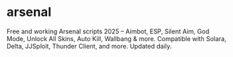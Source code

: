 # arsenal
Free and working Arsenal scripts 2025 – Aimbot, ESP, Silent Aim, God Mode, Unlock All Skins, Auto Kill, Wallbang &amp; more. Compatible with Solara, Delta, JJSploit, Thunder Client, and more. Updated daily.
